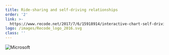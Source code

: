 ```yaml
---
title: Ride-sharing and self-driving relationships
order: '2'
link: >-
  https://www.recode.net/2017/7/6/15918914/interactive-chart-self-driving-autonomous-uber-lyft-detroit-silicon-valley-reinvent-car
logo: /images/Recode_logo_2016.svg
class: ''
---
```

![Microsoft](/images/Microsoft-logo.svg)

